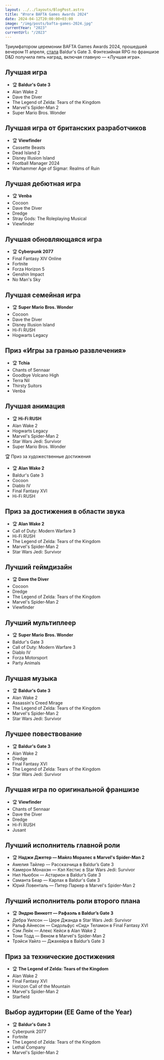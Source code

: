 ```yaml
---
layout: ../../layouts/BlogPost.astro
title: "Итоги BAFTA Games Awards 2024"
date: 2024-04-12T20:00:00+03:00
image: "/img/posts/bafta-games-2024.jpg"
currentYear: "2023"
currentUrl: "/2023"
---
```


Триумфатором церемонии BAFTA Games Awards 2024, прошедшей вечером 11 апреля, [стала](https://www.bafta.org/games/awards/2024-nominations-winners) Baldur's Gate 3. Фэнтезийная RPG по франшизе D&D получила пять наград, включая главную — «Лучшая игра».

## Лучшая игра
-   🏆 **Baldur's Gate 3**
-   Alan Wake 2
-   Dave the Diver  
-   The Legend of Zelda: Tears of the Kingdom  
-   Marvel's Spider-Man 2  
-   Super Mario Bros. Wonder   

## Лучшая игра от британских разработчиков
-   🏆 **Viewfinder**
-   Cassette Beasts
-   Dead Island 2  
-   Disney Illusion Island  
-   Football Manager 2024  
-   Warhammer Age of Sigmar: Realms of Ruin   

## Лучшая дебютная игра
-   🏆 **Venba**
-   Cocoon
-   Dave the Diver  
-   Dredge  
-   Stray Gods: The Roleplaying Musical  
-   Viewfinder   

## Лучшая обновляющаяся игра
-   🏆 **Cyberpunk 2077**
-   Final Fantasy XIV Online  
-   Fortnite  
-   Forza Horizon 5  
-   Genshin Impact  
-   No Man's Sky   

## Лучшая семейная игра
-   🏆 **Super Mario Bros. Wonder**   
-   Cocoon
-   Dave the Diver  
-   Disney Illusion Island  
-   Hi-Fi RUSH  
-   Hogwarts Legacy  

## Приз «Игры за гранью развлечения»
-   🏆 **Tchia**
-   Chants of Sennaar
-   Goodbye Volcano High  
-   Terra Nil  
-   Thirsty Suitors  
-   Venba   

## Лучшая анимация
-   🏆 **Hi-Fi RUSH**
-   Alan Wake 2
-   Hogwarts Legacy  
-   Marvel's Spider-Man 2  
-   Star Wars Jedi: Survivor  
-   Super Mario Bros. Wonder   

🏆 Приз за художественные достижения
-   🏆 **Alan Wake 2**
-   Baldur's Gate 3  
-   Cocoon  
-   Diablo IV  
-   Final Fantasy XVI   
-   Hi-Fi RUSH

## Приз за достижения в области звука
-   🏆 **Alan Wake 2**
-   Call of Duty: Modern Warfare 3  
-   Hi-Fi RUSH
-   The Legend of Zelda: Tears of the Kingdom  
-   Marvel's Spider-Man 2  
-   Star Wars Jedi: Survivor   

## Лучший геймдизайн
-   🏆 **Dave the Diver**
-   Cocoon
-   Dredge
-   The Legend of Zelda: Tears of the Kingdom  
-   Marvel's Spider-Man 2  
-   Viewfinder   

## Лучший мультиплеер
-   🏆 **Super Mario Bros. Wonder**   
-   Baldur's Gate 3
-   Call of Duty: Modern Warfare 3  
-   Diablo IV  
-   Forza Motorsport  
-   Party Animals  

## Лучшая музыка
-   🏆 **Baldur's Gate 3**
-   Alan Wake 2
-   Assassin's Creed Mirage  
-   The Legend of Zelda: Tears of the Kingdom  
-   Marvel's Spider-Man 2  
-   Star Wars Jedi: Survivor   

## Лучшее повествование
-   🏆 **Baldur's Gate 3**
-   Alan Wake 2
-   Dredge  
-   Final Fantasy XVI  
-   The Legend of Zelda: Tears of the Kingdom  
-   Star Wars Jedi: Survivor   

## Лучшая игра по оригинальной франшизе
-   🏆 **Viewfinder**  
-   Chants of Sennaar
-   Dave the Diver  
-   Dredge  
-   Hi-Fi RUSH
-   Jusant  

## Лучший исполнитель главной роли
-   🏆 **Наджи Джетер — Майлз Моралес в Marvel's Spider-Man 2**
-   Амелия Тайлер — Рассказчица в Baldur’s Gate 3
-   Камерон Монахэн — Кэл Кестис в Star Wars Jedi: Survivor  
-   Нил Ньюбон — Астарион в Baldur’s Gate 3  
-   Саманта Беар — Карлах в Baldur's Gate 3  
-   Юрий Ловенталь — Питер Паркер в Marvel's Spider-Man 2  

## Лучший исполнитель роли второго плана
-   🏆 **Эндрю Винкотт — Рафаэль в Baldur’s Gate 3**
-   Дебра Уилсон — Цере Джанда в Star Wars Jedi: Survivor  
-   Ральф Айнесон — Сидольфус «Сид» Теламон в Final Fantasy XVI  
-   Сэм Лейк — Алекс Кейси в Alan Wake 2  
-   Тони Тодд — Веном в Marvel's Spider-Man 2  
-   Трэйси Уайлз — Джахейра в Baldur’s Gate 3  
    
## Приз за технические достижения
-   🏆 **The Legend of Zelda: Tears of the Kingdom**
-   Alan Wake 2
-   Final Fantasy XVI  
-   Horizon Call of the Mountain  
-   Marvel's Spider-Man 2  
-   Starfield  

## Выбор аудитории (EE Game of the Year)
-   🏆 **Baldur's Gate 3**
-   Cyberpunk 2077  
-   Fortnite  
-   The Legend of Zelda: Tears of the Kingdom  
-   Lethal Company  
-   Marvel's Spider-Man 2